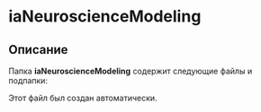 # iaNeuroscienceModeling

## Описание
Папка **iaNeuroscienceModeling** содержит следующие файлы и подпапки:

Этот файл был создан автоматически.
